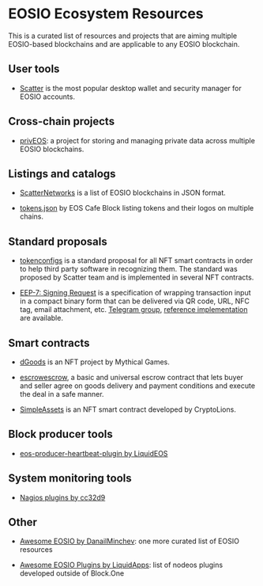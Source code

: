 # EOSIO Ecosystem Resources

This is a curated list of resources and projects that are aiming multiple EOSIO-based blockchains and are applicable to any EOSIO blockchain.


## User tools

* [Scatter](https://get-scatter.com/) is the most popular desktop wallet and security manager for EOSIO accounts.

## Cross-chain projects

* [privEOS](https://priveos.io/): a project for storing and managing private data across multiple EOSIO blockchains.

## Listings and catalogs

* [ScatterNetworks](https://github.com/GetScatter/ScatterNetworks) is a list of EOSIO blockchains in JSON format.

* [tokens.json](https://github.com/eoscafe/eos-airdrops/blob/master/tokens.json) by EOS Cafe Block listing tokens and their logos on multiple chains.

## Standard proposals

* [tokenconfigs](https://github.com/eosio-standards-wg/tokenconfigs) is a standard proposal for all NFT smart contracts in order to help third party software in recognizing them. The standard was proposed by Scatter team and is implemented in several NFT contracts.

* [EEP-7: Signing Request](https://github.com/eosio-eps/EEPs/blob/master/EEPS/eep-7.md) is a specification of wrapping transaction input in a compact binary form that can be delivered via QR code, URL, NFC tag, email attachment, etc. [Telegram group](https://t.me/eosio_signing_request), [reference implementation](https://github.com/greymass/eosio-signing-transport) are available.

## Smart contracts

* [dGoods](https://dgoods.org/) is an NFT project by Mythical Games.

* [escrowescrow](https://github.com/eos-geneva/escrowescrow), a basic and universal escrow contract that lets buyer and seller agree on goods delivery and payment conditions and execute the deal in a safe manner.

* [SimpleAssets](https://github.com/CryptoLions/SimpleAssets) is an NFT smart contract developed by CryptoLions.


## Block producer tools

* [eos-producer-heartbeat-plugin by LiquidEOS](https://github.com/LiquidEOS/eos-producer-heartbeat-plugin)

## System monitoring tools

* [Nagios plugins by cc32d9](https://github.com/cc32d9/eos-nagios-plugins)

## Other

* [Awesome EOSIO by DanailMinchev](https://github.com/DanailMinchev/awesome-eosio): one more curated list of EOSIO resources

* [Awesome EOSIO Plugins by LiquidApps](https://github.com/liquidapps-io/awesome-eosio-plugins): list of nodeos plugins developed outside of Block.One
